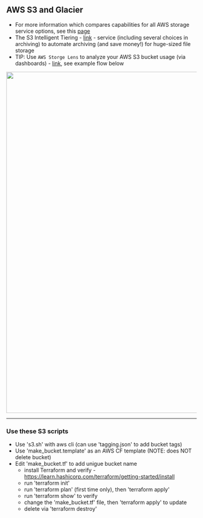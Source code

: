 ## AWS S3 and Glacier

- For more information which compares capabilities for all AWS storage service options, see this [page](https://github.com/lynnlangit/Hello-AWS-Data-Services/tree/master/1_storage/2_EFS-EBS-FSx)
- The S3 Intelligent Tiering - [link](https://aws.amazon.com/blogs/aws/s3-intelligent-tiering-adds-archive-access-tiers/) - service (including several choices in archiving) to automate archiving (and save money!) for huge-sized file storage
- TIP: Use `AWS Storge Lens` to analyze your AWS S3 bucket usage (via dashboards) - [link](https://docs.aws.amazon.com/AmazonS3/latest/userguide/storage_lens.html), see example flow below

<img src="https://github.com/lynnlangit/Hello-AWS-Data-Services/blob/master/images/s3-storage-lens.png" width=900>

---

### Use these S3 scripts

- Use 's3.sh' with aws cli  (can use 'tagging.json' to add bucket tags)  
- Use 'make_bucket.template' as an AWS CF template (NOTE: does NOT delete bucket)
- Edit 'make_bucket.tf' to add unigue bucket name
    - install Terraform and verify - https://learn.hashicorp.com/terraform/getting-started/install
    - run 'terraform init'
    - run 'terraform plan' (first time only), then 'terraform apply'
    - run 'terraform show' to verify
    - change the 'make_bucket.tf' file, then 'terraform apply' to update
    - delete via 'terraform destroy'
